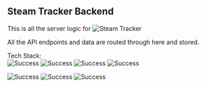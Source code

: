 ## Steam Tracker Backend
This is all the server logic for ![_Steam Tracker_](https://github.com/c0deV1king/Steam-Tracker-Demo)

All the API endpoints and data are routed through here and stored.

Tech Stack: <br> 
![Success](https://img.shields.io/static/v1?label=&message=TypeScript&color=blue&style=plastic) ![Success](https://img.shields.io/static/v1?label=&message=Sequelize&color=008B8B&style=plastic) ![Success](https://img.shields.io/static/v1?label=&message=MySQL&color=6495ED&style=plastic)
![Success](https://img.shields.io/static/v1?label=&message=Axios&color=9400D3&style=plastic) <br>

![Success](https://img.shields.io/static/v1?label=&message=Node.js&color=228B22&style=plastic) ![Success](https://img.shields.io/static/v1?label=&message=Express&color=FFFAF0&style=plastic) ![Success](https://img.shields.io/static/v1?label=&message=Railway&color=4B0082&style=plastic)
